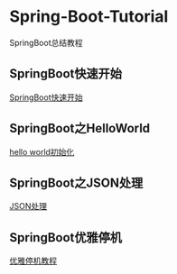 # Spring-Boot-Tutorial
SpringBoot总结教程

## SpringBoot快速开始
[SpringBoot快速开始](https://github.com/ericql/spring-boot-tutorial/tree/master/quick-start.md)

## SpringBoot之HelloWorld
[hello world初始化](https://github.com/ericql/spring-boot-tutorial/tree/master/spring-boot-hello-world/helloworld.md)

## SpringBoot之JSON处理
[JSON处理](https://github.com/ericql/spring-boot-tutorial/tree/master/spring-boot-json-deal/json-deal.md)

## SpringBoot优雅停机
[优雅停机教程](https://github.com/ericql/spring-boot-tutorial/blob/master/spring-boot-graceful-shutdown/graceful-shutdown.md)